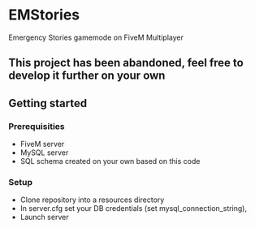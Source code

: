 # EMStories
Emergency Stories gamemode on FiveM Multiplayer

## This project has been abandoned, feel free to develop it further on your own

## Getting started

### Prerequisities
* FiveM server
* MySQL server
* SQL schema created on your own based on this code

### Setup
* Clone repository into a resources directory
* In server.cfg set your DB credentials (set mysql_connection_string),
* Launch server
